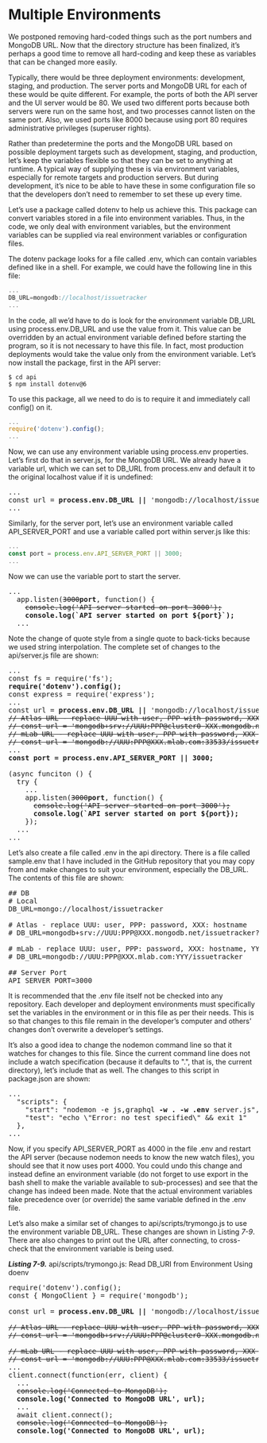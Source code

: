 # Multiple Environments

We postponed removing hard-coded things such as the port numbers and MongoDB URL. Now that the
directory structure has been finalized, it’s perhaps a good time to remove all hard-coding and keep these as variables that can be changed more easily.

Typically, there would be three deployment environments: development, staging, and production. The
server ports and MongoDB URL for each of these would be quite different. For example, the ports of both the API server and the UI server would be 80. We used two different ports because both servers were run on the same host, and two processes cannot listen on the same port. Also, we used ports like 8000 because using port 80 requires administrative privileges (superuser rights).

Rather than predetermine the ports and the MongoDB URL based on possible deployment targets such
as development, staging, and production, let’s keep the variables flexible so that they can be set to anything at runtime. A typical way of supplying these is via environment variables, especially for remote targets and production servers. But during development, it’s nice to be able to have these in some configuration file so that the developers don’t need to remember to set these up every time.

Let’s use a package called dotenv to help us achieve this. This package can convert variables stored
in a file into environment variables. Thus, in the code, we only deal with environment variables, but the
environment variables can be supplied via real environment variables or configuration files.

The dotenv package looks for a file called .env, which can contain variables defined like in a shell. For
example, we could have the following line in this file:

```js
...
DB_URL=mongodb://localhost/issuetracker
...
```

In the code, all we’d have to do is look for the environment variable DB_URL using process.env.DB_URL
and use the value from it. This value can be overridden by an actual environment variable defined before
starting the program, so it is not necessary to have this file. In fact, most production deployments would take the value only from the environment variable. Let’s now install the package, first in the API server:

```
$ cd api
$ npm install dotenv@6
```

To use this package, all we need to do is to require it and immediately call config() on it.

```js
...
require('dotenv').config();
...
```
Now, we can use any environment variable using process.env properties. Let’s first do that in server.js,
for the MongoDB URL. We already have a variable url, which we can set to DB_URL from process.env and
default it to the original localhost value if it is undefined:

<pre>
...
const url = <b>process.env.DB_URL || </b>'mongodb://localhost/issuetracker';
...
</pre>

Similarly, for the server port, let’s use an environment variable called API_SERVER_PORT and use a
variable called port within server.js like this:

```js
...
const port = process.env.API_SERVER_PORT || 3000;
...
```

Now we can use the variable port to start the server.

<pre>
...
  app.listen(<del>3000</del><b>port</b>, function() {
    <del>console.log('API server started on port 3000');</del>
    <b>console.log(`API server started on port ${port}`);</b>
  ...
</pre>

Note the change of quote style from a single quote to back-ticks because we used string interpolation.
The complete set of changes to the api/server.js file are shown:

<pre>
...
const fs = require('fs');<b>
require('dotenv').config();</b>
const express = require('express');
...
const url = <b>process.env.DB_URL || </b>'mongodb://localhost/issuetracker';
<del>// Atlas URL - replace UUU with user, PPP with password, XXX with hostname
// const url = 'mongodb+srv://UUU:PPP@cluster0-XXX.mongodb.net/issuetracker?retryWrites=true';
// mLab URL - replace UUU with user, PPP with password, XXX with hostname
// const url = 'mongodb://UUU:PPP@XXX.mlab.com:33533/issuetracker';</del>
...
<b>const port = process.env.API_SERVER_PORT || 3000;</b>

(async funciton () {
  try {
    ...
    app.listen(<del>3000</del><b>port</b>, function() {
      <del>console.log('API server started on port 3000');</del>
      <b>console.log(`API server started on port ${port});</b>
    });
  ...
...
</pre>

Let’s also create a file called .env in the api directory. There is a file called sample.env that I have
included in the GitHub repository that you may copy from and make changes to suit your environment,
especially the DB_URL. The contents of this file are shown:

<pre>
## DB
# Local
DB_URL=mongo://localhost/issuetracker

# Atlas - replace UUU: user, PPP: password, XXX: hostname
# DB_URL=mongodb+srv://UUU:PPP@XXX.mongodb.net/issuetracker?retryWrites=true

# mLab - replace UUU: user, PPP: password, XXX: hostname, YYY: port
# DB_URL=mongodb://UUU:PPP@XXX.mlab.com:YYY/issuetracker

## Server Port
API_SERVER_PORT=3000
</pre>

It is recommended that the .env file itself not be checked into any repository. Each developer and
deployment environments must specifically set the variables in the environment or in this file as per their needs. This is so that changes to this file remain in the developer’s computer and others’ changes don’t overwrite a developer’s settings.

It’s also a good idea to change the nodemon command line so that it watches for changes to this file.
Since the current command line does not include a watch specification (because it defaults to ".", that is, the current directory), let’s include that as well. The changes to this script in package.json are shown:

<pre>
...
  "scripts": {
    "start": "nodemon -e js,graphql <b>-w . -w .env</b> server.js",
    "test": "echo \"Error: no test specified\" && exit 1"
  },
...
</pre>

Now, if you specify API_SERVER_PORT as 4000 in the file .env and restart the API server (because
nodemon needs to know the new watch files), you should see that it now uses port 4000. You could undo this change and instead define an environment variable (do not forget to use export in the bash shell to make the variable available to sub-processes) and see that the change has indeed been made. Note that the actual environment variables take precedence over (or override) the same variable defined in the .env file.

Let’s also make a similar set of changes to api/scripts/trymongo.js to use the environment variable DB_URL. These changes are shown in Listing _7-9_. There are also changes to print out the URL after connecting, to cross-check that the environment variable is being used.

<b>_Listing 7-9._</b> api/scripts/trymongo.js: Read DB_URI from Environment Using doenv

<pre>
require('dotenv').config();
const { MongoClient } = require('mongodb');

const url = <b>process.env.DB_URL ||</b> 'mongodb://localhost/issuetracker';
<del>
// Atlas URL - replace UUU with user, PPP with password, XXX with hostname
// const url = 'mongodb+srv://UUU:PPP@cluster0-XXX.mongodb.net/issuetracker?retryWrites=true';

// mLab URL - replace UUU with user, PPP with password, XXX with hostname
// const url = 'mongodb://UUU:PPP@XXX.mlab.com:33533/issuetracker';</del>
...
client.connect(function(err, client) {
  ...
  <del>console.log('Connected to MongoDB');</del>
  <b>console.log('Connected to MongoDB URL', url);</b>
  ...
  await client.connect();
  <del>console.log('Connected to MongoDB');</del>
  <b>console.log('Connected to MongoDB URL', url);</b>
</pre>